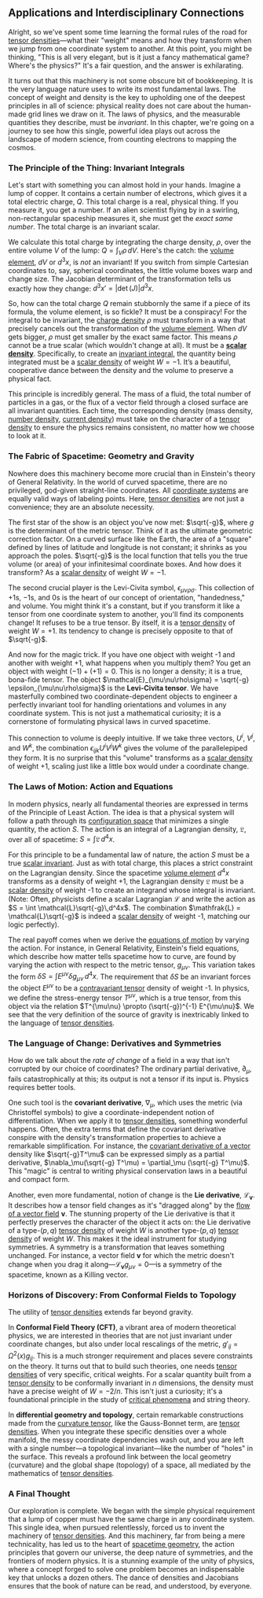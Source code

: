 ## Applications and Interdisciplinary Connections

Alright, so we've spent some time learning the formal rules of the road for [tensor densities](@article_id:158246)—what their "weight" means and how they transform when we jump from one coordinate system to another. At this point, you might be thinking, "This is all very elegant, but is it just a fancy mathematical game? Where's the physics?" It's a fair question, and the answer is exhilarating.

It turns out that this machinery is not some obscure bit of bookkeeping. It is the very language nature uses to write its most fundamental laws. The concept of weight and density is the key to upholding one of the deepest principles in all of science: physical reality does not care about the human-made grid lines we draw on it. The laws of physics, and the measurable quantities they describe, must be *invariant*. In this chapter, we're going on a journey to see how this single, powerful idea plays out across the landscape of modern science, from counting electrons to mapping the cosmos.

### The Principle of the Thing: Invariant Integrals

Let's start with something you can almost hold in your hands. Imagine a lump of copper. It contains a certain number of electrons, which gives it a total electric charge, $Q$. This total charge is a real, physical thing. If you measure it, you get a number. If an alien scientist flying by in a swirling, non-rectangular spaceship measures it, she must get the *exact same number*. The total charge is an invariant scalar.

We calculate this total charge by integrating the charge density, $\rho$, over the entire volume $V$ of the lump: $Q = \int_V \rho \, dV$. Here's the catch: the [volume element](@article_id:267308), $dV$ or $d^3x$, is *not* an invariant! If you switch from simple Cartesian coordinates to, say, spherical coordinates, the little volume boxes warp and change size. The Jacobian determinant of the transformation tells us exactly how they change: $d^3x' = |\det(J)| d^3x$.

So, how can the total charge $Q$ remain stubbornly the same if a piece of its formula, the volume element, is so fickle? It must be a conspiracy! For the integral to be invariant, the [charge density](@article_id:144178) $\rho$ must transform in a way that precisely cancels out the transformation of the [volume element](@article_id:267308). When $dV$ gets bigger, $\rho$ must get smaller by the exact same factor. This means $\rho$ cannot be a true scalar (which wouldn't change at all). It must be a **[scalar density](@article_id:160944)**. Specifically, to create an [invariant integral](@article_id:197366), the quantity being integrated must be a [scalar density](@article_id:160944) of weight $W=-1$. It’s a beautiful, cooperative dance between the density and the volume to preserve a physical fact.

This principle is incredibly general. The mass of a fluid, the total number of particles in a gas, or the flux of a vector field through a closed surface are all invariant quantities. Each time, the corresponding density (mass density, [number density](@article_id:268492), [current density](@article_id:190196)) must take on the character of a [tensor density](@article_id:190700) to ensure the physics remains consistent, no matter how we choose to look at it.

### The Fabric of Spacetime: Geometry and Gravity

Nowhere does this machinery become more crucial than in Einstein's theory of General Relativity. In the world of curved spacetime, there are no privileged, god-given straight-line coordinates. All [coordinate systems](@article_id:148772) are equally valid ways of labeling points. Here, [tensor densities](@article_id:158246) are not just a convenience; they are an absolute necessity.

The first star of the show is an object you've now met: $\sqrt{-g}$, where $g$ is the determinant of the metric tensor. Think of it as the ultimate geometric correction factor. On a curved surface like the Earth, the area of a "square" defined by lines of latitude and longitude is not constant; it shrinks as you approach the poles. $\sqrt{-g}$ is the local function that tells you the true volume (or area) of your infinitesimal coordinate boxes. And how does it transform? As a [scalar density](@article_id:160944) of weight $W=-1$.

The second crucial player is the Levi-Civita symbol, $\epsilon_{\mu\nu\rho\sigma}$. This collection of $+1$s, $-1$s, and $0$s is the heart of our concept of orientation, "handedness," and volume. You might think it's a constant, but if you transform it like a tensor from one coordinate system to another, you'll find its components change! It refuses to be a true tensor. By itself, it is a [tensor density](@article_id:190700) of weight $W=+1$. Its tendency to change is precisely opposite to that of $\sqrt{-g}$.

And now for the magic trick. If you have one object with weight -1 and another with weight +1, what happens when you multiply them? You get an object with weight $(-1) + (+1) = 0$. This is no longer a density; it is a true, bona-fide tensor. The object $\mathcal{E}_{\mu\nu\rho\sigma} = \sqrt{-g} \epsilon_{\mu\nu\rho\sigma}$ is the **Levi-Civita tensor**. We have masterfully combined two coordinate-dependent objects to engineer a perfectly invariant tool for handling orientations and volumes in any coordinate system. This is not just a mathematical curiosity; it is a cornerstone of formulating physical laws in curved spacetime.

This connection to volume is deeply intuitive. If we take three vectors, $U^i$, $V^j$, and $W^k$, the combination $\epsilon_{ijk}U^i V^j W^k$ gives the volume of the parallelepiped they form. It is no surprise that this "volume" transforms as a [scalar density](@article_id:160944) of weight +1, scaling just like a little box would under a coordinate change.

### The Laws of Motion: Action and Equations

In modern physics, nearly all fundamental theories are expressed in terms of the Principle of Least Action. The idea is that a physical system will follow a path through its [configuration space](@article_id:149037) that minimizes a single quantity, the action $S$. The action is an integral of a Lagrangian density, $\mathfrak{L}$, over all of spacetime: $S = \int \mathfrak{L} \, d^4x$.

For this principle to be a fundamental law of nature, the action $S$ must be a true [scalar invariant](@article_id:159112). Just as with total charge, this places a strict constraint on the Lagrangian density. Since the spacetime [volume element](@article_id:267308) $d^4x$ transforms as a density of weight +1, the Lagrangian density $\mathfrak{L}$ must be a [scalar density](@article_id:160944) of weight -1 to create an integrand whose integral is invariant. (Note: Often, physicists define a scalar Lagrangian $\mathcal{L}$ and write the action as $S = \int \mathcal{L}\sqrt{-g}\,d^4x$. The combination $\mathfrak{L} = \mathcal{L}\sqrt{-g}$ is indeed a [scalar density](@article_id:160944) of weight -1, matching our logic perfectly).

The real payoff comes when we derive the [equations of motion](@article_id:170226) by varying the action. For instance, in General Relativity, Einstein's field equations, which describe how matter tells spacetime how to curve, are found by varying the action with respect to the metric tensor, $g_{\mu\nu}$. This variation takes the form $\delta S = \int E^{\mu\nu} \delta g_{\mu\nu} \, d^4 x$. The requirement that $\delta S$ be an invariant forces the object $E^{\mu\nu}$ to be a [contravariant tensor](@article_id:187524) density of weight -1. In physics, we define the stress-energy tensor $T^{\mu\nu}$, which is a true tensor, from this object via the relation $T^{\mu\nu} \propto (\sqrt{-g})^{-1} E^{\mu\nu}$. We see that the very definition of the source of gravity is inextricably linked to the language of [tensor densities](@article_id:158246).

### The Language of Change: Derivatives and Symmetries

How do we talk about the *rate of change* of a field in a way that isn't corrupted by our choice of coordinates? The ordinary partial derivative, $\partial_\mu$, fails catastrophically at this; its output is not a tensor if its input is. Physics requires better tools.

One such tool is the **covariant derivative**, $\nabla_\mu$, which uses the metric (via Christoffel symbols) to give a coordinate-independent notion of differentiation. When we apply it to [tensor densities](@article_id:158246), something wonderful happens. Often, the extra terms that define the covariant derivative conspire with the density's transformation properties to achieve a remarkable simplification. For instance, the [covariant derivative of a vector](@article_id:191072) density like $\sqrt{-g}T^\mu$ can be expressed simply as a partial derivative, $\nabla_\mu(\sqrt{-g} T^\mu) = \partial_\mu (\sqrt{-g} T^\mu)$. This "magic" is central to writing physical conservation laws in a beautiful and compact form.

Another, even more fundamental, notion of change is the **Lie derivative**, $\mathcal{L}_{\mathbf{v}}$. It describes how a tensor field changes as it's "dragged along" by the [flow of a vector field](@article_id:179741) $\mathbf{v}$. The stunning property of the Lie derivative is that it perfectly preserves the character of the object it acts on: the Lie derivative of a type-$(p,q)$ [tensor density](@article_id:190700) of weight $W$ is another type-$(p,q)$ [tensor density](@article_id:190700) of weight $W$. This makes it the ideal instrument for studying symmetries. A symmetry is a transformation that leaves something unchanged. For instance, a vector field $\mathbf{v}$ for which the metric doesn't change when you drag it along—$\mathcal{L}_{\mathbf{v}} g_{\mu\nu} = 0$—is a symmetry of the spacetime, known as a Killing vector.

### Horizons of Discovery: From Conformal Fields to Topology

The utility of [tensor densities](@article_id:158246) extends far beyond gravity.

In **Conformal Field Theory (CFT)**, a vibrant area of modern theoretical physics, we are interested in theories that are not just invariant under coordinate changes, but also under local rescalings of the metric, $g'_{ij} = \Omega^2(x) g_{ij}$. This is a much stronger requirement and places severe constraints on the theory. It turns out that to build such theories, one needs [tensor densities](@article_id:158246) of very specific, critical weights. For a scalar quantity built from a [tensor density](@article_id:190700) to be conformally invariant in $n$ dimensions, the density must have a precise weight of $W=-2/n$. This isn't just a curiosity; it's a foundational principle in the study of [critical phenomena](@article_id:144233) and string theory.

In **differential geometry and topology**, certain remarkable constructions made from the [curvature tensor](@article_id:180889), like the Gauss-Bonnet term, are [tensor densities](@article_id:158246). When you integrate these specific densities over a whole manifold, the messy coordinate dependencies wash out, and you are left with a single number—a topological invariant—like the number of "holes" in the surface. This reveals a profound link between the local geometry (curvature) and the global shape (topology) of a space, all mediated by the mathematics of [tensor densities](@article_id:158246).

### A Final Thought

Our exploration is complete. We began with the simple physical requirement that a lump of copper must have the same charge in any coordinate system. This single idea, when pursued relentlessly, forced us to invent the machinery of [tensor densities](@article_id:158246). And this machinery, far from being a mere technicality, has led us to the heart of [spacetime geometry](@article_id:139003), the action principles that govern our universe, the deep nature of symmetries, and the frontiers of modern physics. It is a stunning example of the unity of physics, where a concept forged to solve one problem becomes an indispensable key that unlocks a dozen others. The dance of densities and Jacobians ensures that the book of nature can be read, and understood, by everyone.